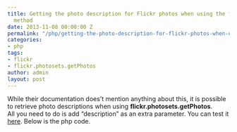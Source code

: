 ```yaml
---
title: Getting the photo description for Flickr photos when using the flickr.photosets.getPhotos
  method
date: 2013-11-08 00:00:00 Z
permalink: "/php/getting-the-photo-description-for-flickr-photos-when-using-the-flickr-photosets-getphotos-method/"
categories:
- php
tags:
- flickr
- flickr.photosets.getPhotos
author: admin
layout: post
---
```


While their documentation does&#8217;t mention anything about this, it is possible to retrieve photo descriptions when using **flickr.photosets.getPhotos**.  
All you need to do is add &#8220;description&#8221; as an extra parameter. You can test it [here][1]. Below is the php code.

<script src="https://gist.github.com/razvanh/7373142.js"></script>

 [1]: http://www.flickr.com/services/api/explore/flickr.photosets.getPhotos
